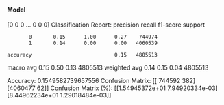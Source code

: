 #### Model
[0 0 0 ... 0 0 0]
Classification Report:
              precision    recall  f1-score   support

           0       0.15      1.00      0.27    744974
           1       0.14      0.00      0.00   4060539

    accuracy                           0.15   4805513
   macro avg       0.15      0.50      0.13   4805513
weighted avg       0.14      0.15      0.04   4805513

Accuracy: 0.1549582739657556
Confusion Matrix:
[[ 744592     382]
 [4060477      62]]
Confusion Matrix (%):
[[1.54945372e+01 7.94920334e-03]
 [8.44962234e+01 1.29018484e-03]]
